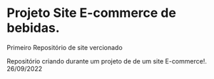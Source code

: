 # Projeto Site E-commerce de bebidas.
 Primeiro Repositório de site vercionado

Repositório criando durante um projeto de de um site E-commerce!.
26/09/2022
